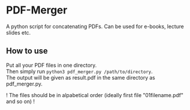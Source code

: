 # PDF-Merger
A python script for concatenating PDFs. Can be used for e-books, lecture slides etc.

## How to use
Put all your PDF files in one directory. <br>
Then simply run `python3 pdf_merger.py /path/to/directory`. <br>
The output will be given as result.pdf in the same directory as pdf_merger.py.

! The files should be in alpabetical order (ideally first file "01filename.pdf" and so on) !
